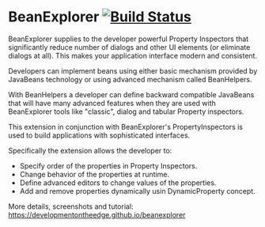 # BeanExplorer [![Build Status](https://travis-ci.org/DevelopmentOnTheEdge/beanexplorer.svg?branch=master)](https://travis-ci.org/DevelopmentOnTheEdge/beanexplorer)

BeanExplorer supplies to the developer powerful Property Inspectors that significantly reduce number of dialogs and other UI elements (or eliminate dialogs at all). 
This makes your application interface modern and consistent.

Developers can implement beans using either basic mechanism provided by JavaBeans technology or using advanced mechanism called BeanHelpers.

With BeanHelpers a developer can define backward compatible JavaBeans that will have many advanced features when they are used with BeanExplorer tools like "classic", dialog and tabular Property inspectors.

This extension in conjunction with BeanExplorer's PropertyInspectors is used to build applications with sophisticated interfaces.

Specifically the extension allows the developer to:
* Specify order of the properties in Property Inspectors.
* Change behavior of the properties at runtime.
* Define advanced editors to change values of the properties.
* Add and remove properties dynamically usin DynamicProperty concept.

More details, screenshots and tutorial: https://developmentontheedge.github.io/beanexplorer
